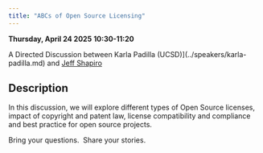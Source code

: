 ```yaml
---
title: "ABCs of Open Source Licensing"
---
```


**Thursday, April 24 2025**
**10:30-11:20**

A Directed Discussion between Karla Padilla (UCSD)](../speakers/karla-padilla.md) and [Jeff Shapiro]()

## Description

In this discussion, we will explore different types of Open Source licenses, impact of copyright and patent law, license compatibility and compliance and best practice for open source projects.

Bring your questions.  Share your stories.

